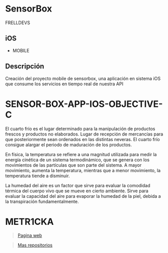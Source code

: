 # SensorBox

FRELLDEVS

## iOS

* MOBILE

## Descripción

Creación del proyecto mobile de sensorbox, una aplicación en sistema iOS que consume los servicios en tiempo real de nuestra API

# SENSOR-BOX-APP-IOS-OBJECTIVE-C
El cuarto frío es el lugar determinado para la manipulación de productos frescos y productos no elaborados. Lugar de recepción de mercancías para que posteriormente sean ordenados en las distintas neveras. El cuarto frío consigue alargar el periodo de maduración de los productos.

En física, la temperatura se refiere a una magnitud utilizada para medir la energía cinética de un sistema termodinámico, que se genera con los movimientos de las partículas que son parte del sistema. A mayor movimiento, aumenta la temperatura, mientras que a menor movimiento, la temperatura tiende a disminuir.

La humedad del aire es un factor que sirve para evaluar la comodidad térmica del cuerpo vivo que se mueve en cierto ambiente. Sirve para evaluar la capacidad del aire para evaporar la humedad de la piel, debida a la transpiración fundamentalmente.

# **METR1CKA**

> [Pagina web](https://metr1cka.github.io "Visitanos en DevBlogs")

> [Mas repositorios](https://github.com/METR1CKA "Mi perfil")
